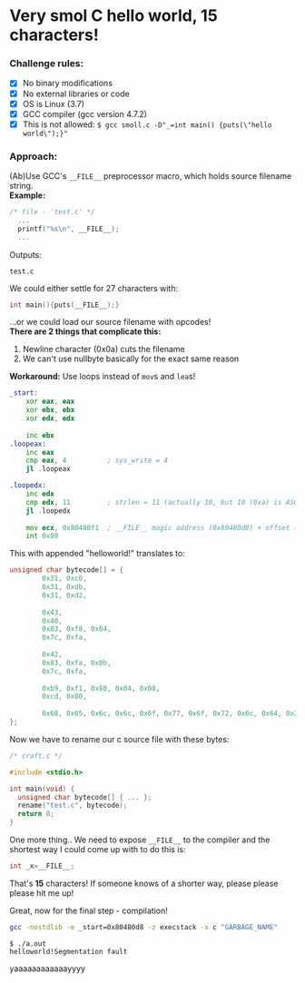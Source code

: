 # Very smol C hello world, 15 characters!

### Challenge rules:
- [x] No binary modifications  
- [x] No external libraries or code
- [x] OS is Linux (3.7)
- [x] GCC compiler (gcc version 4.7.2)
- [x] This is not allowed: `$ gcc smoll.c -D"_=int main() {puts(\"hello world\");}"`

### Approach:
(Ab)Use GCC's `__FILE__` preprocessor macro, which holds source filename string.  
**Example:**
```c
/* file - 'test.c' */
  ...
  printf("%s\n", __FILE__);
  ...
```
Outputs:
```
test.c
```
We could either settle for 27 characters with:
```c
int main(){puts(__FILE__);}
```

...or we could load our source filename with opcodes!  
**There are 2 things that complicate this:**
1. Newline character (0x0a) cuts the filename
2. We can't use nullbyte basically for the exact same reason

**Workaround:**
Use loops instead of `mov`s and `lea`s!

```asm
_start:
    xor eax, eax
    xor ebx, ebx
    xor edx, edx
    
    inc ebx
.loopeax:
    inc eax
    cmp eax, 4          ; sys_write = 4
    jl .loopeax

.loopedx:
    inc edx
    cmp edx, 11         ; strlen = 11 (actually 10, but 10 (0xa) is ASCII newline, which we can't use
    jl .loopedx
    
    mov ecx, 0x80480f1  ; __FILE__ magic address (0x80480d8) + offset to "helloworld!"
    int 0x80
```

This with appended "helloworld!" translates to:

```c
unsigned char bytecode[] = {  
        0x31, 0xc0,
        0x31, 0xdb,
        0x31, 0xd2,
        
        0x43,
        0x40,
        0x83, 0xf8, 0x04,
        0x7c, 0xfa,
                              
        0x42,
        0x83, 0xfa, 0x0b,
        0x7c, 0xfa,
                              
        0xb9, 0xf1, 0x80, 0x04, 0x08,
        0xcd, 0x80,
                              
        0x68, 0x65, 0x6c, 0x6c, 0x6f, 0x77, 0x6f, 0x72, 0x6c, 0x64, 0x21
};
```

Now we have to rename our c source file with these bytes:
```c
/* craft.c */

#include <stdio.h>

int main(void) {
  unsigned char bytecode[] { ... };
  rename("test.c", bytecode);
  return 0;
}
```

One more thing..
We need to expose `__FILE__` to the compiler and the shortest way I could come up with to do this is:
```c
int _x=__FILE__;
```

That's **15** characters! If someone knows of a shorter way, please please please hit me up!

Great, now for the final step - compilation!
```sh
gcc -nostdlib -e _start=0x80480d8 -z execstack -x c "GARBAGE_NAME"
```

```
$ ./a.out
helloworld!Segmentation fault
```

yaaaaaaaaaaaayyyy
